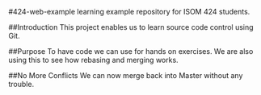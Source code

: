 #424-web-example
learning example repository for ISOM 424 students.

##Introduction
This project enables us to learn source code control using Git.

##Purpose
To have code we can use for hands on exercises. We are also using this to see how rebasing and merging works.

##No More Conflicts
We can now merge back into Master without any trouble.

